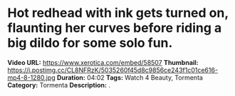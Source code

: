 # Hot redhead with ink gets turned on, flaunting her curves before riding a big dildo for some solo fun.

**Video URL:** https://www.xerotica.com/embed/58507
**Thumbnail:** https://i.postimg.cc/CL8NFRzK/5035260f45d8c9856ce243f1c01ce616-mp4-8-1280.jpg
**Duration:** 04:02
**Tags:** Watch 4 Beauty, Tormenta
**Category:** Tormenta
**Description:** .